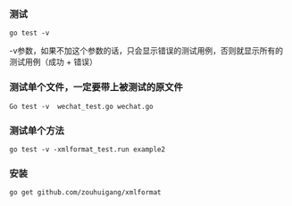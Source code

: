 ### 测试

	go test -v 

 -v参数，如果不加这个参数的话，只会显示错误的测试用例，否则就显示所有的测试用例（成功 + 错误）

### 测试单个文件，一定要带上被测试的原文件

    Go test -v  wechat_test.go wechat.go 


### 测试单个方法

    go test -v -xmlformat_test.run example2


### 安装

	go get github.com/zouhuigang/xmlformat